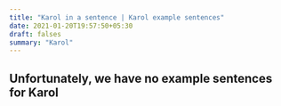 ```yaml
---
title: "Karol in a sentence | Karol example sentences"
date: 2021-01-20T19:57:50+05:30
draft: falses
summary: "Karol"
---
```

## Unfortunately, we have no example sentences for Karol                 
